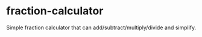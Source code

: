 # fraction-calculator
Simple fraction calculator that can add/subtract/multiply/divide and simplify. 
